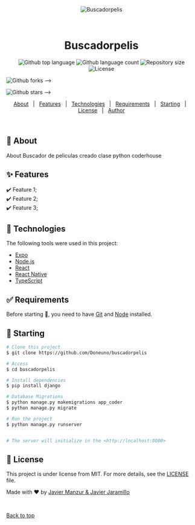 <div align="center" id="top"> 
  <img src="./.github/app.gif" alt="Buscadorpelis" />

  &#xa0;

  <!-- <a href="https://buscadorpelis.netlify.app">Demo</a> -->
</div>

<h1 align="center">Buscadorpelis</h1>

<p align="center">
  <img alt="Github top language" src="https://img.shields.io/github/languages/top/Doneuno/buscadorpelis?color=56BEB8">

  <img alt="Github language count" src="https://img.shields.io/github/languages/count/Doneuno/buscadorpelis?color=56BEB8">

  <img alt="Repository size" src="https://img.shields.io/github/repo-size/Doneuno/buscadorpelis?color=56BEB8">

  <img alt="License" src="https://img.shields.io/github/license/Doneuno/buscadorpelis?color=56BEB8">

  <!-- <img alt="Github issues" src="https://img.shields.io/github/issues/{{YOUR_GITHUB_USERNAME}}/buscadorpelis?color=56BEB8" /> -->

  <img alt="Github forks" src="https://img.shields.io/github/forks/Doneuno/buscadorpelis?color=56BEB8" /> -->

  <img alt="Github stars" src="https://img.shields.io/github/stars/Doneuno/buscadorpelis?color=56BEB8" /> -->
</p>

<!-- Status -->

<!-- <h4 align="center"> 
	🚧  Buscadorpelis 🚀 Under construction...  🚧
</h4> 

<hr> -->

<p align="center">
  <a href="#dart-about">About</a> &#xa0; | &#xa0; 
  <a href="#sparkles-features">Features</a> &#xa0; | &#xa0;
  <a href="#rocket-technologies">Technologies</a> &#xa0; | &#xa0;
  <a href="#white_check_mark-requirements">Requirements</a> &#xa0; | &#xa0;
  <a href="#checkered_flag-starting">Starting</a> &#xa0; | &#xa0;
  <a href="#memo-license">License</a> &#xa0; | &#xa0;
  <a href="https://github.com/{{YOUR_GITHUB_USERNAME}}" target="_blank">Author</a>
</p>

<br>

## :dart: About ##

About
Buscador de peliculas creado clase python coderhouse

## :sparkles: Features ##

:heavy_check_mark: Feature 1;\
:heavy_check_mark: Feature 2;\
:heavy_check_mark: Feature 3;

## :rocket: Technologies ##

The following tools were used in this project:

- [Expo](https://expo.io/)
- [Node.js](https://nodejs.org/en/)
- [React](https://pt-br.reactjs.org/)
- [React Native](https://reactnative.dev/)
- [TypeScript](https://www.typescriptlang.org/)

## :white_check_mark: Requirements ##

Before starting :checkered_flag:, you need to have [Git](https://git-scm.com) and [Node](https://nodejs.org/en/) installed.

## :checkered_flag: Starting ##

```bash
# Clone this project
$ git clone https://github.com/Doneuno/buscadorpelis

# Access
$ cd buscadorpelis

# Install dependencies
$ pip install django

# Database Migrations
$ python manage.py makemigrations app_coder
$ python manage.py migrate

# Run the project
$ python manage.py runserver


# The server will initialize in the <http://localhost:8000>
```

## :memo: License ##

This project is under license from MIT. For more details, see the [LICENSE](LICENSE.md) file.


Made with :heart: by <a href="https://github.com/Done" target="_blank">Javier Manzur & Javier Jaramillo</a>

&#xa0;

<a href="#top">Back to top</a>
